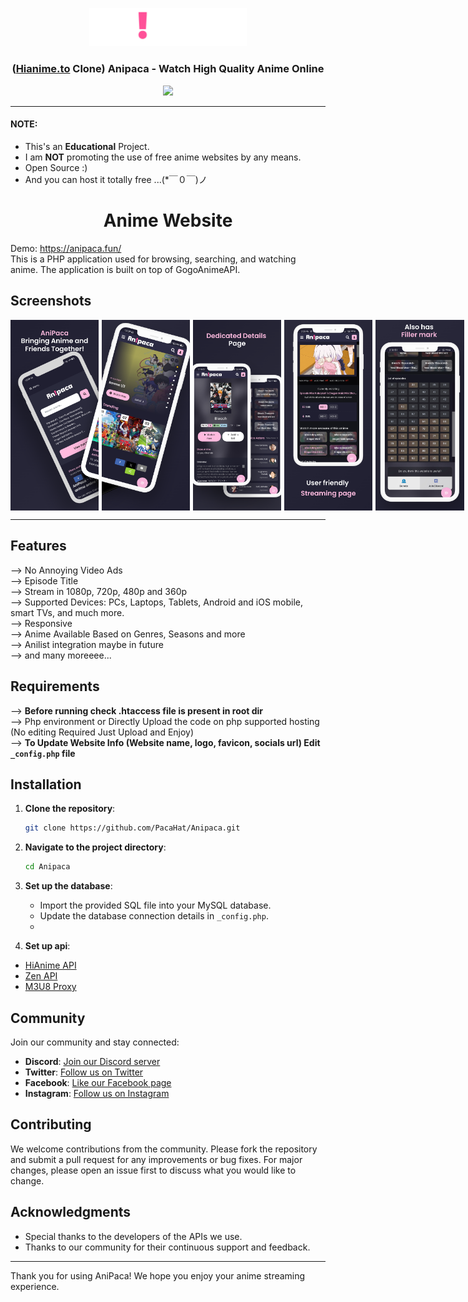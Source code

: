<p align="center">
  <div align="center">
    <a href="https://dpaca.rf.gd/">
      <img src="public/logo/logo.png?v=0.1" alt="Logo" width="50%" height="50%">
    </a>
    <h3>(<a href="https://hianime.to/">Hianime.to</a> Clone) Anipaca - Watch High Quality Anime Online</h3>
    <a href="https://discord.gg/aVvqx77RGs">
      <img src="https://img.shields.io/discord/1012901585896087652?label=discord&logo=discord&color=5460e6&style=flat-square&labelColor=2b2f35">
    </a>
  </div>

  <hr />
</p>

#### NOTE:

* This's an **Educational** Project.
* I am **NOT** promoting the use of free anime websites by any means.
* Open Source :)
* And you can host it totally free ...(*￣０￣)ノ
<p align="center">
  <h1 align="center">Anime Website</h1>
  Demo: <a href="https://dpaca.rf.gd/">https://anipaca.fun/</a> <br>
  This is a PHP application used for browsing, searching, and watching anime. The application is built on top of GogoAnimeAPI. 
</p>


## Screenshots

<div style="display: flex; flex-wrap: nowrap; gap: 5px;">
  <img src="public/images/image1.png" alt="Screenshot 1" style="width: 28%;"/>
  <img src="public/images/image2.png" alt="Screenshot 2" style="width: 28%;"/>
  <img src="public/images/image3.png" alt="Screenshot 3" style="width: 28%;"/>
  <img src="public/images/image4.png" alt="Screenshot 4" style="width: 28%;"/>
  <img src="public/images/image5.png" alt="Screenshot 5" style="width: 28%;"/>
</div>



<hr/>

## Features 
--> No Annoying Video Ads<br>
--> Episode Title<br>
--> Stream in 1080p, 720p, 480p and 360p<br>
--> Supported Devices: PCs, Laptops, Tablets, Android and iOS mobile, smart TVs, and much more.<br>
--> Responsive<br>
--> Anime Available Based on Genres, Seasons and more<br>
--> Anilist integration maybe in future <br>
--> and many moreeee...




## Requirements
--> **Before running check .htaccess file is present in root dir**
<br>
--> Php environment or Directly Upload the code on php supported hosting (No editing Required Just Upload and Enjoy)
<br>
--> **To Update Website Info (Website name, logo, favicon, socials url) Edit `_config.php` file**
<br>



## Installation

1. **Clone the repository**:
   ```bash
   git clone https://github.com/PacaHat/Anipaca.git
   ```

2. **Navigate to the project directory**:
   ```bash
   cd Anipaca
   ```

3. **Set up the database**:
   - Import the provided SQL file into your MySQL database.
   - Update the database connection details in `_config.php`.
   - 

4. **Set up api**:
  - [HiAnime API](https://github.com/ghoshRitesh12/aniwatch-api)
  - [Zen API](https://github.com/itzzzme/anime-api)
  - [M3U8 Proxy](https://github.com/itzzzme/m3u8proxy)

## Community

Join our community and stay connected:

- **Discord**: [Join our Discord server](https://discord.gg/aVvqx77RGs)
- **Twitter**: [Follow us on Twitter](https://x.com/PacaHat)
- **Facebook**: [Like our Facebook page](https://www.facebook.com/pxr15)
- **Instagram**: [Follow us on Instagram](https://instagram.com/pxr15_)

## Contributing

We welcome contributions from the community. Please fork the repository and submit a pull request for any improvements or bug fixes. For major changes, please open an issue first to discuss what you would like to change.

## Acknowledgments

- Special thanks to the developers of the APIs we use.
- Thanks to our community for their continuous support and feedback.

---

Thank you for using AniPaca! We hope you enjoy your anime streaming experience.

